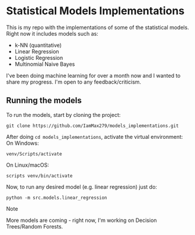 # Statistical Models Implementations #

This is my repo with the implementations of some of the statistical models. Right now it includes models such as:
- k-NN (quantitative)
- Linear Regression
- Logistic Regression
- Multinomial Naive Bayes

I've been doing machine learning for over a month now and I wanted to share my progress. I'm open to any feedback/criticism.

## Running the models ##
To run the models, start by cloning the project:
```
git clone https://github.com/IamMax279/models_implementations.git
```
After doing ```cd models_implementations```, activate the virtual environment:
</br>
On Windows:
```
venv/Scripts/activate
```
On Linux/macOS:
```
scripts venv/bin/activate
```

Now, to run any desired model (e.g. linear regression) just do:
```
python -m src.models.linear_regression
```

>[!NOTE]
>More models are coming - right now, I'm working on Decision Trees/Random Forests.
